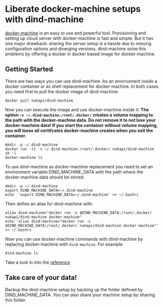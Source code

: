 # Liberate docker-machine setups with dind-machine

[docker-machine](https://github.com/docker/machine) is an easy to use and powerful tool. Provisioning and setting up cloud server with docker-machine is fast and simple. But it has one major drawback: sharing the server setup is a hassle due to missing configuration options and diverging versions. dind-machine solve this problems by offering a docker in docker based 
image for docker-machine.

## Getting Started

There are two ways you can use dind-machine. As an envirnoment inside a docker container or as shell
replacement for docker-machine. In both cases you need first to pull the docker image of dind-machine:
```
docker pull nukapi/dind-machine
```  

Now you can execute the image and use docker-machine inside it. **The option `-v ~/.dind-machine:/root/.docker/`
creates a volume mapping to the path with the docker-machine data. Do not remove it to not lose your docker-machine data! 
If you start the container without volume mapping, you will loose all certifcates docker-machine creates when you exit the container.**


```
mkdir -p ~/.dind-machine
docker run -it -v ~/.dind-machine:/root/.docker/ nukapi/dind-machine sh -l
docker-machine ls
```

To use dind-machine as docker-machine replacement you need to set an environment variable
DIND_MACHINE_DATA with the path where the docker-machine data should be stored. 

```
mkdir -p ~/.dind-machine
export DIND_MACHINE_DATA=~/.dind-machine
echo  'export DIND_MACHINE_DATA=~/.dind-machine' >> ~/.bashrc
```  
Then define an alias for dind-machine with:  
```
alias dind-machine="docker run -v $DIND_MACHINE_DATA:/root/.docker/ nukapi/dind-machine docker-machine"
echo 'alias dind-machine="docker run -v $DIND_MACHINE_DATA:/root/.docker/ nukapi/dind-machine docker-machine"' >> ~/.bashrc
```  

Now you can use docker-machine commands with dind-machine by replacing docker-machine with `dind-machine`. 
For example 
```
dind-machine ls
```
Take a look in into the [reference](https://docs.docker.com/machine/reference/)

## Take care of your data!
Backup the dind-machine setup by backing up the folder defined by DIND_MACHINE_DATA. You can also share your machine setup by sharing this folder.
